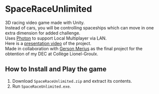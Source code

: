 # SpaceRaceUnlimited
3D racing video game made with Unity.  
Instead of cars, you will be controlling spaceships which can move in one extra dimension for added challenge.  
Uses [Photon](https://www.photonengine.com/pun) to support Local Multiplayer via LAN.  
Here is a [presentation video](https://www.youtube.com/watch?v=51WzE97PYbs) of the project.  
Made in collaboration with [Gerson Merius](https://github.com/PogoGM) as the final project for the obtention of my DEC at Collège Lionel-Groulx.

  
## How to Install and Play the game 
1. Download ```SpaceRaceUnlimited.zip``` and extract its contents.
2. Run ```SpaceRaceUnlimited.exe```.
